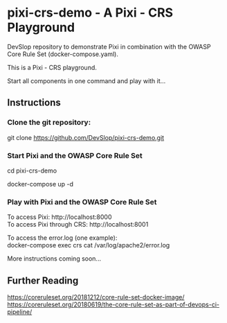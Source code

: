 # pixi-crs-demo - A Pixi - CRS Playground
DevSlop repository to demonstrate Pixi in combination with the OWASP Core Rule Set (docker-compose.yaml).

This is a Pixi - CRS playground.

Start all components in one command and play with it...

## Instructions

### Clone the git repository:
git clone https://github.com/DevSlop/pixi-crs-demo.git

### Start Pixi and the OWASP Core Rule Set
cd pixi-crs-demo  

docker-compose up -d

### Play with Pixi and the OWASP Core Rule Set

To access Pixi: http://localhost:8000  
To access Pixi through CRS: http://localhost:8001
  
To access the error.log (one example):  
docker-compose exec crs cat /var/log/apache2/error.log

More instructions coming soon...

## Further Reading
https://coreruleset.org/20181212/core-rule-set-docker-image/  
https://coreruleset.org/20180619/the-core-rule-set-as-part-of-devops-ci-pipeline/  
